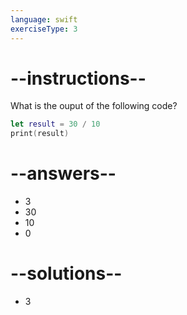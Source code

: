 ```yaml
---
language: swift
exerciseType: 3
---
```


# --instructions--

What is the ouput of the following code?
```swift
let result = 30 / 10
print(result)
```

# --answers--

- 3
- 30
- 10
- 0

# --solutions--

- 3
